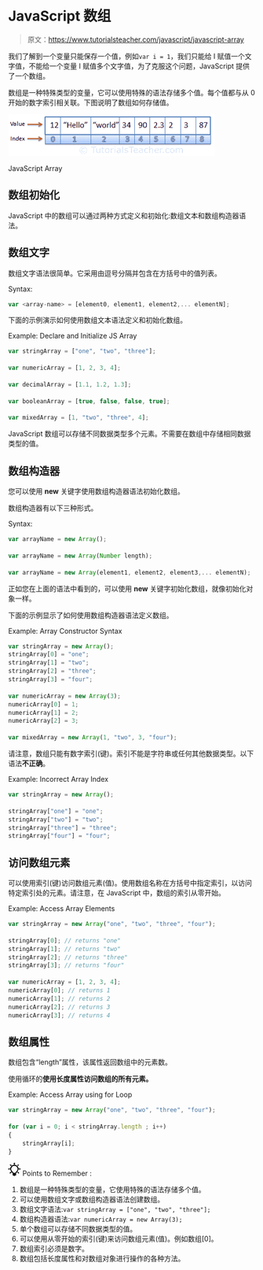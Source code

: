 # JavaScript 数组

> 原文：<https://www.tutorialsteacher.com/javascript/javascript-array>

我们了解到一个变量只能保存一个值，例如`var i = 1`，我们只能给 I 赋值一个文字值，不能给一个变量 I 赋值多个文字值，为了克服这个问题，JavaScript 提供了一个数组。

数组是一种特殊类型的变量，它可以使用特殊的语法存储多个值。每个值都与从 0 开始的数字索引相关联。下图说明了数组如何存储值。

![](img/c23fca1af01c1d5b8c2607907c7cabd1.png)

JavaScript Array



## 数组初始化

JavaScript 中的数组可以通过两种方式定义和初始化:数组文本和数组构造器语法。

## 数组文字

数组文字语法很简单。它采用由逗号分隔并包含在方括号中的值列表。

Syntax:

```js
var <array-name> = [element0, element1, element2,... elementN];

```

下面的示例演示如何使用数组文本语法定义和初始化数组。

Example: Declare and Initialize JS Array

```js
var stringArray = ["one", "two", "three"];

var numericArray = [1, 2, 3, 4];

var decimalArray = [1.1, 1.2, 1.3];

var booleanArray = [true, false, false, true];

var mixedArray = [1, "two", "three", 4]; 
```

JavaScript 数组可以存储不同数据类型多个元素。不需要在数组中存储相同数据类型的值。

## 数组构造器

您可以使用 **new** 关键字使用数组构造器语法初始化数组。

数组构造器有以下三种形式。

Syntax:

```js
var arrayName = new Array();

var arrayName = new Array(Number length);

var arrayName = new Array(element1, element2, element3,... elementN);
```

正如您在上面的语法中看到的，可以使用 **new** 关键字初始化数组，就像初始化对象一样。

下面的示例显示了如何使用数组构造器语法定义数组。

Example: Array Constructor Syntax

```js
var stringArray = new Array();
stringArray[0] = "one";
stringArray[1] = "two";
stringArray[2] = "three";
stringArray[3] = "four";

var numericArray = new Array(3);
numericArray[0] = 1;
numericArray[1] = 2;
numericArray[2] = 3;

var mixedArray = new Array(1, "two", 3, "four"); 
```

请注意，数组只能有数字索引(键)。索引不能是字符串或任何其他数据类型。以下语法**不正确**。

Example: Incorrect Array Index

```js
var stringArray = new Array();

stringArray["one"] = "one";
stringArray["two"] = "two";
stringArray["three"] = "three";
stringArray["four"] = "four"; 
```

## 访问数组元素

可以使用索引(键)访问数组元素(值)。使用数组名称在方括号中指定索引，以访问特定索引处的元素。请注意，在 JavaScript 中，数组的索引从零开始。

Example: Access Array Elements

```js
var stringArray = new Array("one", "two", "three", "four");

stringArray[0]; // returns "one"
stringArray[1]; // returns "two"
stringArray[2]; // returns "three"
stringArray[3]; // returns "four"

var numericArray = [1, 2, 3, 4];
numericArray[0]; // returns 1
numericArray[1]; // returns 2
numericArray[2]; // returns 3
numericArray[3]; // returns 4 
```

## 数组属性

数组包含“length”属性，该属性返回数组中的元素数。

使用循环的**使用长度属性访问数组的所有元素。**

Example: Access Array using for Loop

```js
var stringArray = new Array("one", "two", "three", "four");

for (var i = 0; i < stringArray.length ; i++) 
{
    stringArray[i];
} 
```

![](img/85db52f5404f0c468e1b194aa487d6a1.png)  Points to Remember :

1.  数组是一种特殊类型的变量，它使用特殊的语法存储多个值。
2.  可以使用数组文字或数组构造器语法创建数组。
3.  数组文字语法:`var stringArray = ["one", "two", "three"];`
4.  数组构造器语法:`var numericArray = new Array(3);`
5.  单个数组可以存储不同数据类型的值。
6.  可以使用从零开始的索引(键)来访问数组元素(值)。例如数组[0]。
7.  数组索引必须是数字。
8.  数组包括长度属性和对数组对象进行操作的各种方法。